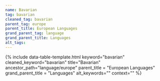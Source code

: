 ```yaml
---
name: Bavarian
tag: bavarian
cleaned_tag: bavarian
parent_tag: europe
parent_title: European Languages
grand_parent_tag: language
grand_parent_title: Languages
alt_tags: 
---
```


{% include data-table-template.html 
  keyword="bavarian" 
  cleaned_keyword="bavarian" 
  title="Bavarian"
  ancestor_path="language/europe" 
  parent_title = "European Languages"
  grand_parent_title = "Languages"
  alt_keywords=""
  context=""
%}

